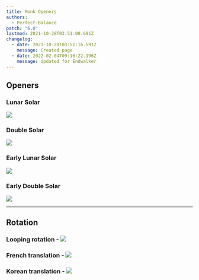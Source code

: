 ```yaml
---
title: Monk Openers
authors:
  - Perfect-Balance
patch: "6.0"
lastmod: 2021-10-28T03:51:00.691Z
changelog:
  - date: 2021-10-28T03:51:16.591Z
    message: Created page
  - date: 2022-02-04T09:16:22.196Z
    message: Updated for Endwalker
---
```

## Openers

### Lunar Solar
![](https://i.imgur.com/srvYnTD.png)

### Double Solar
![](https://i.imgur.com/W2t6mG6.png)

### Early Lunar Solar
![](https://i.imgur.com/JuWVG3L.png)

### Early Double Solar
![](https://i.imgur.com/0E1FKUw.png)

---

## Rotation

### Looping rotation -  ![](https://cdn.discordapp.com/attachments/916516650466025543/922746168851726366/unknown.png)

### French translation - ![](https://cdn.discordapp.com/attachments/895060190506913802/925839536477589564/Guide_visuel_Monk_6.0_traduit.png)

### Korean translation - ![](https://cdn.discordapp.com/attachments/917663279126552576/925809066406727750/6.0_monk_braindead_cheatsheet.png)